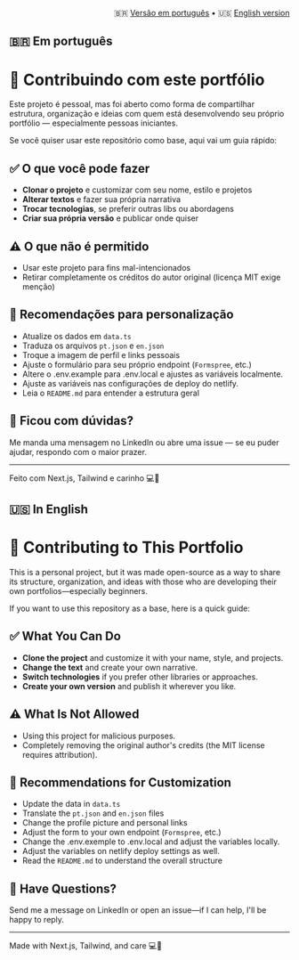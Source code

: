 <p align="right">
  🇧🇷 <a href="#em-portugues">Versão em português</a> •
  🇺🇸 <a href="#in-english">English version</a>
</p>

## <a name="em-portugues"></a>🇧🇷 Em português

# 🤝 Contribuindo com este portfólio

Este projeto é pessoal, mas foi aberto como forma de compartilhar estrutura, organização e ideias com quem está desenvolvendo seu próprio portfólio — especialmente pessoas iniciantes.

Se você quiser usar este repositório como base, aqui vai um guia rápido:

## ✅ O que você pode fazer

- **Clonar o projeto** e customizar com seu nome, estilo e projetos
- **Alterar textos** e fazer sua própria narrativa
- **Trocar tecnologias**, se preferir outras libs ou abordagens
- **Criar sua própria versão** e publicar onde quiser

## ⚠️ O que não é permitido

- Usar este projeto para fins mal-intencionados
- Retirar completamente os créditos do autor original (licença MIT exige menção)

## 📂 Recomendações para personalização

- Atualize os dados em `data.ts`
- Traduza os arquivos `pt.json` e `en.json`
- Troque a imagem de perfil e links pessoais
- Ajuste o formulário para seu próprio endpoint (`Formspree`, etc.)
- Altere o .env.example para .env.local e ajustes as variáveis localmente.
- Ajuste as variáveis nas configurações de deploy do netlify.
- Leia o `README.md` para entender a estrutura geral

## 💬 Ficou com dúvidas?

Me manda uma mensagem no LinkedIn ou abre uma issue — se eu puder ajudar, respondo com o maior prazer.

---

Feito com Next.js, Tailwind e carinho 💻🚀

## <a name="in-english"></a>🇺🇸 In English

# 🤝 Contributing to This Portfolio

This is a personal project, but it was made open-source as a way to share its structure, organization, and ideas with those who are developing their own portfolios—especially beginners.

If you want to use this repository as a base, here is a quick guide:

## ✅ What You Can Do

- **Clone the project** and customize it with your name, style, and projects.
- **Change the text** and create your own narrative.
- **Switch technologies** if you prefer other libraries or approaches.
- **Create your own version** and publish it wherever you like.

## ⚠️ What Is Not Allowed

- Using this project for malicious purposes.
- Completely removing the original author's credits (the MIT license requires attribution).

## 📂 Recommendations for Customization

- Update the data in `data.ts`
- Translate the `pt.json` and `en.json` files
- Change the profile picture and personal links
- Adjust the form to your own endpoint (`Formspree`, etc.)
- Change the .env.exemple to .env.local and adjust the variables locally.
- Adjust the variables on netlify deploy settings as well.
- Read the `README.md` to understand the overall structure

## 💬 Have Questions?

Send me a message on LinkedIn or open an issue—if I can help, I'll be happy to reply.

---

Made with Next.js, Tailwind, and care 💻🚀